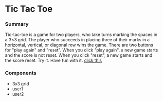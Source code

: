 # Tic Tac Toe

### Summary
Tic-tac-toe is a game for two players, who take turns marking the spaces in a 3×3 grid. The player who succeeds in placing three of their marks in a horizontal, vertical, or diagonal row wins the game. There are two buttons for "play again" and "reset". When you click "play again", a new game starts and the score is not reset. When you click "reset", a new game starts and the score reset. 
Try it. Have fun with it. [click this](https://lenaone.github.io/)

### Components

- 3x3 grid
- user1
- user2